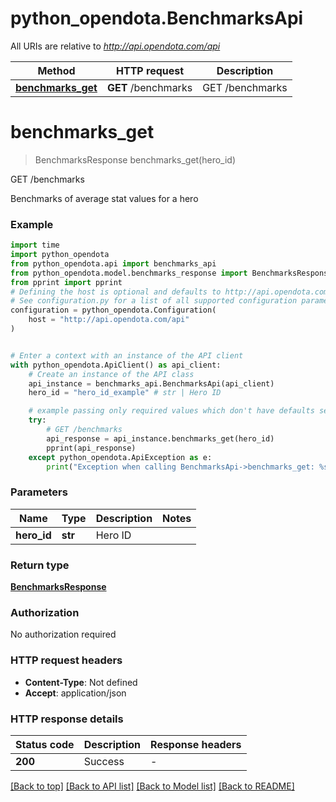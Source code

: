 # python_opendota.BenchmarksApi

All URIs are relative to *http://api.opendota.com/api*

Method | HTTP request | Description
------------- | ------------- | -------------
[**benchmarks_get**](BenchmarksApi.md#benchmarks_get) | **GET** /benchmarks | GET /benchmarks


# **benchmarks_get**
> BenchmarksResponse benchmarks_get(hero_id)

GET /benchmarks

Benchmarks of average stat values for a hero

### Example


```python
import time
import python_opendota
from python_opendota.api import benchmarks_api
from python_opendota.model.benchmarks_response import BenchmarksResponse
from pprint import pprint
# Defining the host is optional and defaults to http://api.opendota.com/api
# See configuration.py for a list of all supported configuration parameters.
configuration = python_opendota.Configuration(
    host = "http://api.opendota.com/api"
)


# Enter a context with an instance of the API client
with python_opendota.ApiClient() as api_client:
    # Create an instance of the API class
    api_instance = benchmarks_api.BenchmarksApi(api_client)
    hero_id = "hero_id_example" # str | Hero ID

    # example passing only required values which don't have defaults set
    try:
        # GET /benchmarks
        api_response = api_instance.benchmarks_get(hero_id)
        pprint(api_response)
    except python_opendota.ApiException as e:
        print("Exception when calling BenchmarksApi->benchmarks_get: %s\n" % e)
```


### Parameters

Name | Type | Description  | Notes
------------- | ------------- | ------------- | -------------
 **hero_id** | **str**| Hero ID |

### Return type

[**BenchmarksResponse**](BenchmarksResponse.md)

### Authorization

No authorization required

### HTTP request headers

 - **Content-Type**: Not defined
 - **Accept**: application/json


### HTTP response details

| Status code | Description | Response headers |
|-------------|-------------|------------------|
**200** | Success |  -  |

[[Back to top]](#) [[Back to API list]](../README.md#documentation-for-api-endpoints) [[Back to Model list]](../README.md#documentation-for-models) [[Back to README]](../README.md)

